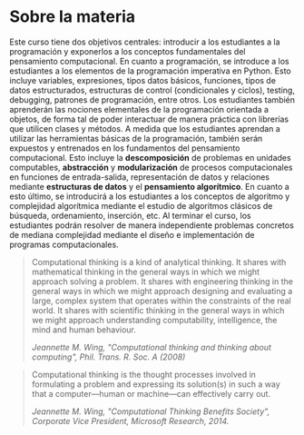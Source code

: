 # Sobre la materia

Este curso tiene dos objetivos centrales: introducir a los estudiantes a la programación y exponerlos a los conceptos
fundamentales del pensamiento computacional.
En cuanto a programación, se introduce a los estudiantes a los elementos de la programación imperativa en Python.
Esto incluye variables, expresiones, tipos datos básicos, funciones, tipos de datos estructurados, estructuras de
control (condicionales y ciclos), testing, debugging, patrones de programación, entre otros.
Los estudiantes también aprenderán las nociones elementales de la programación orientada a objetos, de forma tal de
poder interactuar de manera práctica con librerías que utilicen clases y métodos.
A medida que los estudiantes aprendan a utilizar las herramientas básicas de la programación, también serán expuestos y
entrenados en los fundamentos del pensamiento computacional.
Esto incluye la **descomposición** de problemas en unidades computables, **abstracción** y **modularización** de
procesos computacionales en funciones de entrada-salida, representación de datos y relaciones mediante **estructuras de
datos** y el **pensamiento algorítmico**.
En cuanto a esto último, se introducirá a los estudiantes a los conceptos de algoritmo y complejidad algorítmica
mediante el estudio de algoritmos clásicos de búsqueda, ordenamiento, inserción, etc.
Al terminar el curso, los estudiantes podrán resolver de manera independiente problemas concretos de mediana complejidad
mediante el diseño e implementación de programas computacionales.


<blockquote>
  Computational thinking is a kind of analytical thinking.
    It shares with mathematical thinking in the general ways in which we might approach solving a problem.
    It shares with engineering thinking in the general ways in which we might approach designing and evaluating a large,
    complex system that operates within the constraints of the real world.
    It shares with scientific thinking in the general ways in which we might approach understanding computability,
    intelligence, the mind and human behaviour.<p>
  <p><cite>Jeannette M. Wing, "Computational thinking and thinking about computing", Phil. Trans. R. Soc. A (2008)</cite></p>
</blockquote>

<blockquote>
  <p>Computational thinking is the thought processes involved in formulating a problem and expressing its solution(s) in such a way that a computer—human or machine—can effectively carry out.</p>

  <p><cite>
    Jeannette M. Wing, "Computational Thinking Benefits Society", Corporate Vice President, Microsoft Research, 2014.
  </cite></p>
</blockquote>
